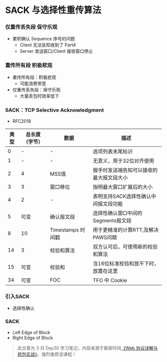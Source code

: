 # SACK 与选择性重传算法

### 仅重传丢失段 保守乐观

* 累积确认 Sequence 序号的问题
  - Client 无法告知收到了 Part4
  - Server 发送窗口/Client 接收窗口停止

### 重传所有段 积极悲观

* 重传所有段：积极悲观
  - 可能浪费带宽
* 仅重传丢失段：保守乐观
  - 大量丢包时效率低下

### SACK：TCP Selective Acknowledgment

* RFC2018

| 类型 | 总长度（字节） | 数据             | 描述                    |
| -- | ------- | -------------- | --------------------- |
| 0  | -       | -              | 选项列表末尾标识              |
| 1  | -       | -              | 无意义，用于32位对齐使用         |
| 2  | 4       | MSS值           | 握手时发送端告知可以接收的最大报文段大小  |
| 3  | 3       | 窗口移位           | 指明最大窗口扩展后的大小          |
| 4  | 2       | -              | 表明支持SACK选择性确认中间报文段功能  |
| 5  | 可变      | 确认报文段          | 选择性确认窗□中间的Segments报文段 |
| 8  | 10      | Timestamps 时间戳 | 用于更精准的计算RTT,及解决PAWS问题 |
| 14 | 3       | 校验和算法          | 双方认可后，可使用新的校验和算法      |
| 15 | 可变      | 校验和            | 当16位标准校验和放不下时，放置在这里   |
| 34 | 可变      | FOC            | TFO 中 Cookie          |

### 引入SACK

* 选择性确认

### SACK

* Left Edge of Block
* Right Edge of Block

> 此文章为 3 月 Day30 学习笔记，内容来源于极客时间[《Web 协议详解与抓包实战》](http://gk.link/a/11UWp)，强烈推荐该课程！
